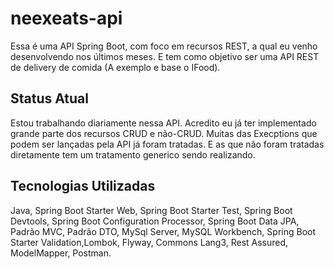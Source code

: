 # neexeats-api
 Essa é uma API Spring Boot, com foco em recursos REST, a qual eu venho desenvolvendo nos últimos meses. E tem como objetivo ser uma API REST  de delivery de comida (A exemplo e base o IFood).

## Status Atual
 Estou trabalhando diariamente nessa API. 
 Acredito eu já ter implementado grande parte dos recursos CRUD e não-CRUD.
 Muitas das Execptions que podem ser lançadas pela API já foram tratadas. E as que não foram tratadas diretamente tem um tratamento generico sendo realizando. 
 
## Tecnologias Utilizadas
Java, Spring Boot Starter Web, Spring Boot Starter Test, Spring Boot Devtools, Spring Boot Configuration Processor, Spring Boot Data JPA, Padrão MVC, Padrão DTO, MySql Server, MySQL Workbench, Spring Boot Starter Validation,Lombok, Flyway, Commons Lang3, Rest Assured, ModelMapper, Postman.